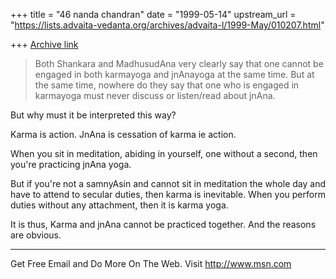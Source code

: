 +++
title = "46 nanda chandran"
date = "1999-05-14"
upstream_url = "https://lists.advaita-vedanta.org/archives/advaita-l/1999-May/010207.html"

+++
[Archive link](https://lists.advaita-vedanta.org/archives/advaita-l/1999-May/010207.html)

>Both Shankara and MadhusudAna very clearly say that one cannot be
>engaged in both karmayoga and jnAnayoga at the same time. But at the
>same time, nowhere do they say that one who is engaged in karmayoga
>must never discuss or listen/read about jnAna.

But why must it be interpreted this way?

Karma is action. JnAna is cessation of karma ie action.

When you sit in meditation, abiding in yourself, one without a second, then
you're practicing jnAna yoga.

But if you're not a samnyAsin and cannot sit in meditation the whole day and
have to attend to secular duties, then karma is inevitable. When you perform
duties without any attachment, then it is karma yoga.

It is thus, Karma and jnAna cannot be practiced together. And the reasons
are obvious.


_______________________________________________________________
Get Free Email and Do More On The Web. Visit http://www.msn.com

